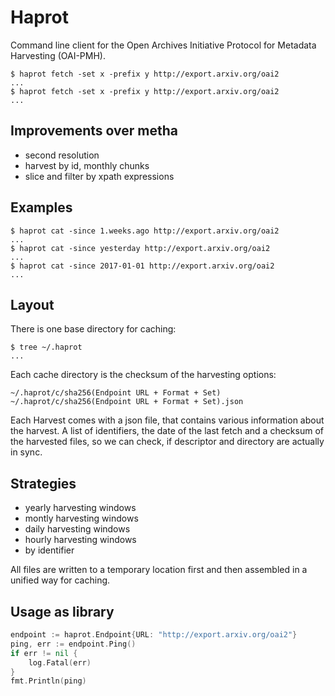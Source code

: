 Haprot
======

Command line client for the Open Archives Initiative Protocol for Metadata
Harvesting (OAI-PMH).

```shell
$ haprot fetch -set x -prefix y http://export.arxiv.org/oai2
...
$ haprot fetch -set x -prefix y http://export.arxiv.org/oai2
...
```

Improvements over metha
-----------------------

* second resolution
* harvest by id, monthly chunks
* slice and filter by xpath expressions

Examples
--------

```shell
$ haprot cat -since 1.weeks.ago http://export.arxiv.org/oai2
...
$ haprot cat -since yesterday http://export.arxiv.org/oai2
...
$ haprot cat -since 2017-01-01 http://export.arxiv.org/oai2
...
```

Layout
------

There is one base directory for caching:

```shell
$ tree ~/.haprot
...
```

Each cache directory is the checksum of the harvesting options:

```shell
~/.haprot/c/sha256(Endpoint URL + Format + Set)
~/.haprot/c/sha256(Endpoint URL + Format + Set).json
```

Each Harvest comes with a json file, that contains various information about
the harvest. A list of identifiers, the date of the last fetch and a checksum
of the harvested files, so we can check, if descriptor and directory are
actually in sync.

Strategies
----------

* yearly harvesting windows
* montly harvesting windows
* daily harvesting windows
* hourly harvesting windows
* by identifier

All files are written to a temporary location first and then assembled in a
unified way for caching.

Usage as library
----------------

```go
endpoint := haprot.Endpoint{URL: "http://export.arxiv.org/oai2"}
ping, err := endpoint.Ping()
if err != nil {
    log.Fatal(err)
}
fmt.Println(ping)
```
